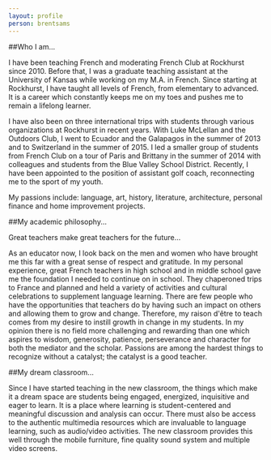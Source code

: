 ```yaml
---
layout: profile
person: brentsams
---
```

##Who I am...

I have been teaching French and moderating French Club at Rockhurst since 2010. Before that, I was a graduate teaching assistant at the University of Kansas while working on my M.A. in French. Since starting at Rockhurst, I have taught all levels of French, from elementary to advanced. It is a career which constantly keeps me on my toes and pushes me to remain a lifelong learner. 

I have also been on three international trips with students through various organizations at Rockhurst in recent years. With Luke McLellan and the Outdoors Club, I went to Ecuador and the Galapagos in the summer of 2013 and to Switzerland in the summer of 2015. I led a smaller group of students from French Club on a tour of Paris and Brittany in the summer of 2014 with colleagues and students from the Blue Valley School District. Recently, I have been appointed to the position of assistant golf coach, reconnecting me to the sport of my youth. 

My passions include: language, art, history, literature, architecture, personal finance and home improvement projects.

##My academic philosophy...

Great teachers make great teachers for the future…

As an educator now, I look back on the men and women who have brought me this far with a great sense of respect and gratitude. In my personal experience, great French teachers in high school and in middle school gave me the foundation I needed to continue on in school. They chaperoned trips to France and planned and held a variety of activities and cultural celebrations to supplement language learning.  There are few people who have the opportunities that teachers do by having such an impact on others and allowing them to grow and change.  Therefore, my raison d'être to teach comes from my desire to instill growth in change in my students. In my opinion there is no field more challenging and rewarding than one which aspires to wisdom, generosity, patience, perseverance and character for both the mediator and the scholar. Passions are among the hardest things to recognize without a catalyst; the catalyst is a good teacher.

##My dream classroom...

Since I have started teaching in the new classroom, the things which make it a dream space are students being engaged, energized, inquisitive and eager to learn. It is a place where learning is student-centered and meaningful discussion and analysis can occur. There must also be access to the authentic multimedia resources which are invaluable to language learning, such as audio/video activities. The new classroom provides this well through the mobile furniture, fine quality sound system and multiple video screens.

